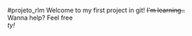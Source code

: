 #projeto_rlm
Welcome to my first project in git! <strike> I'm learning.. </strike><br>Wanna help? Feel free<br>
<i>ty!</i>
